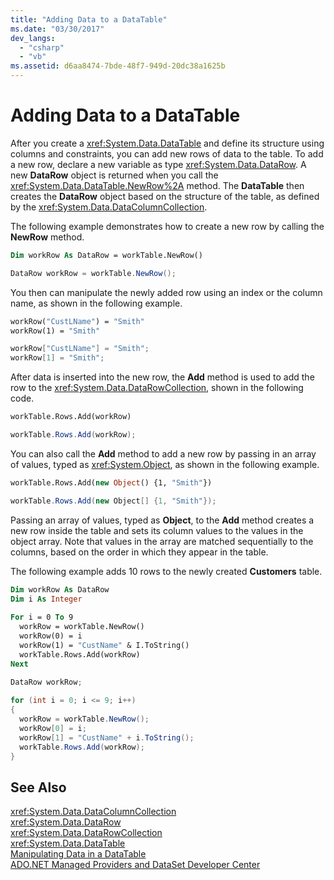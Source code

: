 ```yaml
---
title: "Adding Data to a DataTable"
ms.date: "03/30/2017"
dev_langs: 
  - "csharp"
  - "vb"
ms.assetid: d6aa8474-7bde-48f7-949d-20dc38a1625b
---
```

# Adding Data to a DataTable
After you create a <xref:System.Data.DataTable> and define its structure using columns and constraints, you can add new rows of data to the table. To add a new row, declare a new variable as type <xref:System.Data.DataRow>. A new **DataRow** object is returned when you call the <xref:System.Data.DataTable.NewRow%2A> method. The **DataTable** then creates the **DataRow** object based on the structure of the table, as defined by the <xref:System.Data.DataColumnCollection>.  
  
 The following example demonstrates how to create a new row by calling the **NewRow** method.  
  
```vb  
Dim workRow As DataRow = workTable.NewRow()  
```  
  
```csharp  
DataRow workRow = workTable.NewRow();  
```  
  
 You then can manipulate the newly added row using an index or the column name, as shown in the following example.  
  
```vb  
workRow("CustLName") = "Smith"  
workRow(1) = "Smith"  
```  
  
```csharp  
workRow["CustLName"] = "Smith";  
workRow[1] = "Smith";  
```  
  
 After data is inserted into the new row, the **Add** method is used to add the row to the <xref:System.Data.DataRowCollection>, shown in the following code.  
  
```vb  
workTable.Rows.Add(workRow)  
```  
  
```csharp  
workTable.Rows.Add(workRow);  
```  
  
 You can also call the **Add** method to add a new row by passing in an array of values, typed as <xref:System.Object>, as shown in the following example.  
  
```vb  
workTable.Rows.Add(new Object() {1, "Smith"})  
```  
  
```csharp  
workTable.Rows.Add(new Object[] {1, "Smith"});  
```  
  
 Passing an array of values, typed as **Object**, to the **Add** method creates a new row inside the table and sets its column values to the values in the object array. Note that values in the array are matched sequentially to the columns, based on the order in which they appear in the table.  
  
 The following example adds 10 rows to the newly created **Customers** table.  
  
```vb  
Dim workRow As DataRow  
Dim i As Integer  
  
For i = 0 To 9  
  workRow = workTable.NewRow()  
  workRow(0) = i  
  workRow(1) = "CustName" & I.ToString()  
  workTable.Rows.Add(workRow)  
Next  
```  
  
```csharp  
DataRow workRow;  
  
for (int i = 0; i <= 9; i++)   
{  
  workRow = workTable.NewRow();  
  workRow[0] = i;  
  workRow[1] = "CustName" + i.ToString();  
  workTable.Rows.Add(workRow);  
}  
```  
  
## See Also  
 <xref:System.Data.DataColumnCollection>  
 <xref:System.Data.DataRow>  
 <xref:System.Data.DataRowCollection>  
 <xref:System.Data.DataTable>  
 [Manipulating Data in a DataTable](../../../../../docs/framework/data/adonet/dataset-datatable-dataview/manipulating-data-in-a-datatable.md)  
 [ADO.NET Managed Providers and DataSet Developer Center](http://go.microsoft.com/fwlink/?LinkId=217917)
